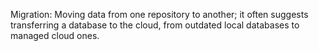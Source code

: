 Migration: Moving data from one repository to another; it often suggests transferring a database to the cloud, from outdated local databases to managed cloud ones.